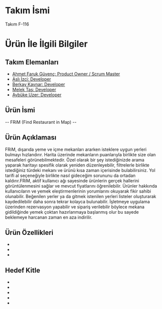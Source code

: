 # **Takım İsmi**

Takım F-116

# Ürün İle İlgili Bilgiler

## Takım Elemanları

- [Ahmet Faruk Güvenç: Product Owner / Scrum Master](https://www.linkedin.com/in/ahmet-faruk-guvenc/)
- [Aslı İzci: Developer](https://www.linkedin.com/in/asl%C4%B1-izci-285a2a207/)
- [Berkay Kaynar: Developer](https://www.linkedin.com/in/berkay-k-60b88720b/)
- [Melek Taş: Developer](https://www.linkedin.com/in/melek-ta%C5%9F-101768258/)
- [Aybüke Uzer: Developer](https://www.linkedin.com/in/aybukeuzer/)

## Ürün İsmi
-- FRiM (Find Restaurant in Map) --

## Ürün Açıklaması
FRiM, dışarıda yeme ve içme mekanları ararken isteklere uygun yerleri bulmayı hızlandırır. Harita üzerinde mekanların puanlarıyla birlikte size olan mesafeleri görünebilmektedir. Özel olarak bir şey istediğinizde arama yaparak haritayı spesifik olarak yeniden düzenleyebilir, filtrelerle birlikte istediğiniz türdeki mekanı ve ürünü kısa zaman içerisinde bulabilirsiniz. Yol tarifi al seçeneğiyle birlikte nasıl gideceğim sorununu da ortadan kaldırır.FRiM, aktif kullanıcı ağı sayesinde ürünlerin gerçek hallerini görüntülenmesini sağlar ve mevcut fiyatlarını öğrenilebilir. Ürünler hakkında kullanıcıların ve yemek eleştirmenlerinin yorumlarını okuyarak fikir sahibi olunabilir. Beğenilen yerler ya da gitmek istenilen yerleri listeler oluşturarak kaydedilebilir daha sonra tekrar kolayca bulunabilir. İşletmeye uygulama üzerinden rezervasyon yapabilir ve sipariş verilebilir böylece mekana gidildiğinde yemek çoktan hazırlanmaya başlanmış olur bu sayede beklemeye harcanan zaman en aza indirilir.

## Ürün Özellikleri
-
- 
- 

## Hedef Kitle

-
- 
- 
- 
- 
